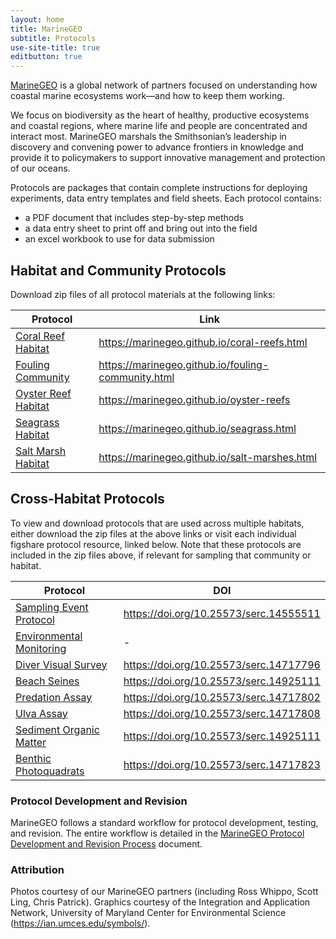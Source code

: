 ```yaml
---
layout: home
title: MarineGEO
subtitle: Protocols
use-site-title: true
editbutton: true
---
```

[MarineGEO](https://marinegeo.si.edu/) is a global network of partners focused on understanding how coastal marine ecosystems work—and how to keep them working.

We focus on biodiversity as the heart of healthy, productive ecosystems and coastal regions, where marine life and people are concentrated and interact most. MarineGEO marshals the Smithsonian’s leadership in discovery and convening power to advance frontiers in knowledge and provide it to policymakers to support innovative management and protection of our oceans.

Protocols are packages that contain complete instructions for deploying experiments, data entry templates and field sheets. Each protocol contains:
 - a PDF document that includes step-by-step methods
 - a data entry sheet to print off and bring out into the field
 - an excel workbook to use for data submission

## Habitat and Community Protocols  

Download zip files of all protocol materials at the following links:  

| Protocol  | Link |
| ------------- | ------------- |
| [Coral Reef Habitat](https://marinegeo.github.io/coral-reefs.html) | https://marinegeo.github.io/coral-reefs.html |
| [Fouling Community](https://marinegeo.github.io/fouling-community.html) | https://marinegeo.github.io/fouling-community.html |
| [Oyster Reef Habitat](https://marinegeo.github.io/oyster-reefs)| https://marinegeo.github.io/oyster-reefs |
| [Seagrass Habitat](https://marinegeo.github.io/seagrass.html)| https://marinegeo.github.io/seagrass.html |
| [Salt Marsh Habitat](https://marinegeo.github.io/salt-marshes.html)| https://marinegeo.github.io/salt-marshes.html |

## Cross-Habitat Protocols  

To view and download protocols that are used across multiple habitats, either download the zip files at the above links or visit each individual figshare protocol resource, linked below. Note that these protocols are included in the zip files above, if relevant for sampling that community or habitat.  

| Protocol  | DOI |
| ------------- | ------------- |
| [Sampling Event Protocol](https://doi.org/10.25573/serc.14555511) | https://doi.org/10.25573/serc.14555511 |
| [Environmental Monitoring]() | - |
| [Diver Visual Survey](https://doi.org/10.25573/serc.14717796) | https://doi.org/10.25573/serc.14717796 |
| [Beach Seines](https://doi.org/10.25573/serc.14925111) | https://doi.org/10.25573/serc.14925111 |
| [Predation Assay](https://doi.org/10.25573/serc.14717802) | https://doi.org/10.25573/serc.14717802 |
| [Ulva Assay](https://doi.org/10.25573/serc.14717808) | https://doi.org/10.25573/serc.14717808 |
| [Sediment Organic Matter](https://doi.org/10.25573/serc.14925111) | https://doi.org/10.25573/serc.14925111 |
| [Benthic Photoquadrats](https://doi.org/10.25573/serc.14717823) | https://doi.org/10.25573/serc.14717823 |

### Protocol Development and Revision

MarineGEO follows a standard workflow for protocol development, testing, and revision. The entire workflow is detailed in the [MarineGEO Protocol Development and Revision Process](downloads/Workflow-for-Developing-or-Revising-MarineGEO-Protocols-9-1-2020.pdf) document. 

### Attribution

Photos courtesy of our MarineGEO partners (including Ross Whippo, Scott Ling, Chris Patrick). Graphics courtesy of the Integration and Application Network, University of Maryland Center for Environmental Science (https://ian.umces.edu/symbols/).  

